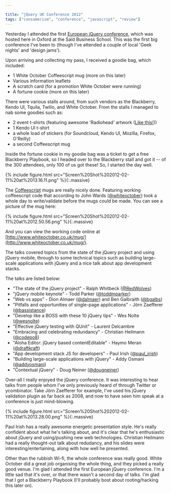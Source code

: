```yaml
---

title: "jQuery UK Conference 2012"
tags: ["consumerism", "conference", "javascript", "review"]
---
```

Yesterday I attended the first [European jQuery conference](http://events.jquery.org/2012/uk/), which was hosted here in Oxford at the Saïd Business School. This was the first big conference I've been to (though I've attended a couple of local 'Geek nights' and 'design jams').

<!-- more -->

Upon arriving and collecting my pass, I received a goodie bag, which included:

- 1 White October Coffeescript mug (more on this later)
- Various information leaflets
- A scratch card (for a promotion White October were running)
- A fortune cookie (more on this later)

There were various stalls around, from such vendors as the Blackberry, Kendo UI, Tquila, Twilio, and White October. From the stalls I managed to nab some goodies such as:

- 2 event t-shirts (featuring awesome 'Radiohead' artwork ([Like this!](http://events.jquery.org/2012/uk/img/radiohead_sprite.png)))
- 1 Kendo UI t-shirt
- a whole load of stickers (for Soundcloud, Kendo UI, Mozilla, Firefox, O'Reilly)
- a second Coffeescript mug

Inside the fortune cookie in my goodie bag was a ticket to get a free Blackberry Playbook, so I headed over to the Blackberry stall and got it -- of the 300 attendees, only 100 of us got these! So, I started the day well.

{% include figure.html src="Screen%20Shot%202012-02-11%20at%2013.16.11.png" %}{:.massive}

The [Coffeescript](http://coffeescript.org/) mugs are really nicely done. Featuring working coffeescript code that according to John Wards ([@whiteoctober](http://twitter.com/whiteoctober)) took a whole day to write/validate before the mugs could be made. You can see a picture of the mug here:

{% include figure.html src="Screen%20Shot%202012-02-11%20at%2012.50.56.png" %}{:.massive}

And you can view the working code online at [http://www.whiteoctober.co.uk/mug/](http://www.whiteoctober.co.uk/mug/).

The talks covered topics from the state of the jQuery project and using jQuery mobile, through to some technical topics such as building large-scale applications with jQuery and a nice talk about app development stacks.

The talks are listed below:

- "The state of the jQuery project" - Ralph Whitbeck ([@RedWolves](http://twitter.com/RedWolves))
- "jQuery mobile keynote" - Todd Parker ([@toddmparker](http://twitter.com/toddmparker))
- "Web vs apps" - Dion Almaer ([@dalmaer](http://twitter.com/dalmaer)) and Ben Galbraith  ([@bgalbs](http://twitter.com/bgalbs))
- "Pitfalls and opportunities of single-page applications" - Jörn Zaefferer  ([@bassistance](http://twitter.com/bassistance))
- "Develop like a BOSS with these 10 jQuery tips" - Wes Nolte ([@wesnolte](http://twitter.com/wesnolte))
- "Effective jQuery testing with QUnit" - Laurent Delcambre
- "Embracing and celebrating redundancy" - Christian Heilmann ([@codepo8](http://twitter.com/codepo8))
- "Aloha Editor: jQuery based contentEditable" - Haymo Meran ([@draftkraft](http://twitter.com/draftkraft))
- "App development stack JS for developers" - Paul Irish ([@paul_irish](http://twitter.com/paul_irish))
- "Building large-scale applications with jQuery" - Addy Osmani ([@addyosmani](http://twitter.com/addyosmani))
- "Contextual jQuery" - Doug Neiner ([@dougneiner](http://twitter.com/dougneiner))

Over-all I really enjoyed the jQuery conference. It was interesting to hear talks from people whom I've only previously heard of through Twitter or ycombinator. Take Jörn Zaefferer for example, I've used his jQuery validation plugin as far back as 2008, and now to have seen him speak at a conference is just mind-blowing.

{% include figure.html src="Screen%20Shot%202012-02-11%20at%2013.28.00.png" %}{:.massive}

Paul Irish has a really awesome energetic presentation style. He's really confident about what he's talking about, and it's clear that he's enthusiastic about jQuery and using/pushing new web technologies. Christian Heilmann had a really thought-out talk about redudancy, and his slides were interesting/entertaining, along with how well he presented.

Other than the rubbish Wi-fi, the whole conference was really good. White October did a great job organising the whole thing, and they picked a really good venue. I'm glad I attended the first European jQuery conference. I'm a little sad that it's over, or that there wasn't a second day of talks. I'm glad that I got a Blackberry Playbook (I'll probably bost about rooting/hacking this later on).
